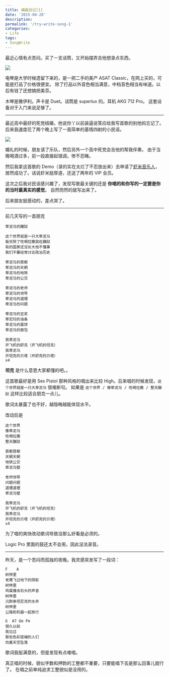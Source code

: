 ```yaml
---
title: 编曲日记[1]
date: '2015-04-28'
description:
permalink: '/try-write-song-1'
categories:
- Life
tags:
- SongWrite
---
```


最近心情有点苦闷。买了一支话筒，又开始摆弄吉他想录点东西。

![](/img/2guitar-kb-mic-duet.JPG)

电琴是大学时候遗留下来的，是一把二手的美产 ASAT Classic，在网上买的，可能是打品了价格很便宜。
除了打品以外音色相当满意，中档音色相当有味道。以后有钱了还想搞把美芬。

木琴是雅伊利。声卡是 Duet。话筒是 superlux 的。耳机 AKG 712 Pro。
这套设备对于入门来说足够了。

---------

最近高中最好的死党结婚，他说你丫以前装逼说答应给我写首歌的别他妈忘记了。
后来我速度花了两个晚上写了一首简单的基情四射的小民谣。

![](/img/my-lyric-diaoye.png)

婚礼的时候，朋友请了乐队，然后另外一个高中死党会吉他的帮我伴奏。
由于当晚喝酒过多，前一段直接起错调，惨不忍睹。

然后我拿这首歌的 Demo（录的实在太烂了不忍放出来）去申请了[虾米音乐人](http://i.xiami.com/nareix)，
居然成功了。话说虾米挺厚道，还送了两年的 VIP 会员。

这次之后我对民谣感兴趣了，发现写歌最关键的还是 **你唱的和你写的一定要是你的当时最真实的感觉**。
自然而然的就写出来了。

后来朋友挺感动的，差点哭了。

---------

前几天写的一首朋克

```
草泥马的蹦跶

这个世界就是一只大草泥马
每天除了吃喝拉撒就在蹦跶
有的国家还没长大他不懂事
我们不要经常讨论政治历史

草泥马的首都
草泥马的天朝
草泥马的地铁
草泥马的公交

草泥马的老师
草泥马的领导
草泥马的道理
草泥马的问题

草泥马的豆浆
草尼玛的油条
草泥马的蛋饼
草泥马的面包

我草泥马
开飞机的舒克（开飞机的坦克）
我草泥马
开坦克的贝塔（开舒克的贝塔）
x4
```

**坦克** 是什么意思大家都懂的吧。。

这首歌最好是用 Sex Pistol 那种风格的唱出来比较 High。后来唱的时候发现，`这个世界就是一只大草泥马` 很难断句。
如果是 `这个世界 / 像草泥马 / 吃喝拉撒 / 整天蹦跶` 这样比较适合朋克一点儿。

歌词太暴露了也不好，越隐晦越能体现水平。

改动后是

```
这个世界
像草泥马
吃喝拉撒
整天蹦跶

首都首都
天朝天朝
地铁公交
草泥马壁

老师领导
问题问题
道理道理
草泥马壁

我草泥马
开飞机的舒克（开飞机的坦克）
我草泥马
开坦克的贝塔（开舒克的贝塔）
x4
```

为了唱的爽快改动歌词导致没那么好看是必须的。

Logic Pro 里面的鼓还太不会用，因此没法录音。

---------

昨天，是一个苦闷而孤独的夜晚。我灵感突发写了一段词：

```
F    A
树林里
老鹰飞过地下的阴影
树林里
鸡蛋撞击石头的声音
树林里
沉默泰坦尼克的水井
树林里
公路和机器一起旅行

G  A7 Gm Fm
很久以前
我见过
那些色彩斑斓的人们
向着天空坠落
```

歌词我挺满意的，但是发现有点难唱。

真正唱的时候，貌似字数和押韵的工整都不重要，只要能唱下去是那么回事儿就行了。
在唱之前单纯追求工整貌似是没用的。


